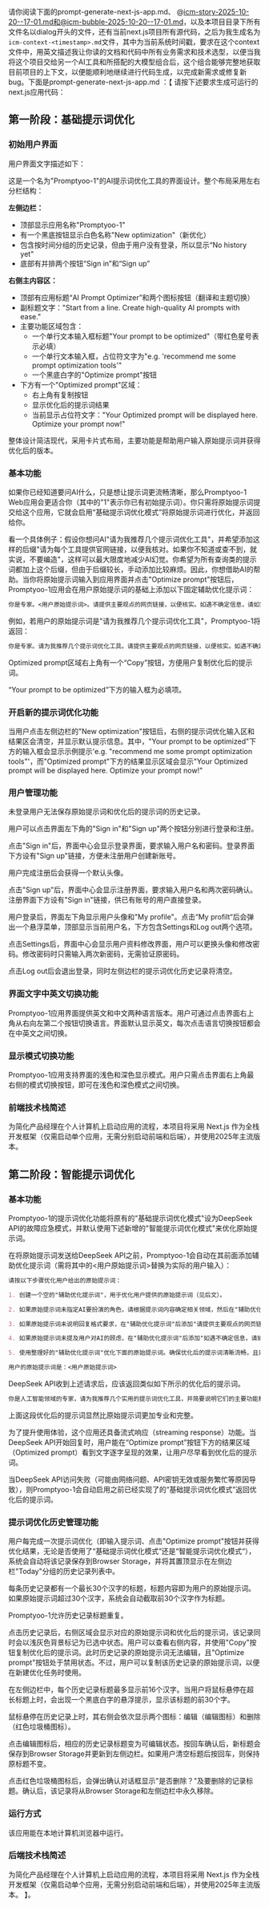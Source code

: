 请你阅读下面的prompt-generate-next-js-app.md、 @icm-story-2025-10-20--17-01.md和@icm-bubble-2025-10-20--17-01.md，以及本项目目录下所有文件名以dialog开头的文件，还有当前next.js项目所有源代码，之后为我生成名为 `icm-context-<timestamp>.md`文件，其中<timestamp>为当前系统时间戳，要求在这个context文件中，用英文描述我让你读的文档和代码中所有业务需求和技术选型，以便当我将这个项目交给另一个AI工具和所搭配的大模型组合后，这个组合能够完整地获取目前项目的上下文，以便能顺利地继续进行代码生成，以完成新需求或修复新bug。下面是prompt-generate-next-js-app.md ：【
请按下述要求生成可运行的next.js应用代码：
## 第一阶段：基础提示词优化

### 初始用户界面

用户界面文字描述如下：

这是一个名为"Promptyoo-1"的AI提示词优化工具的界面设计。整个布局采用左右分栏结构：

**左侧边栏：**
- 顶部显示应用名称"Promptyoo-1"
- 有一个黑底按钮显示白色名称"New optimization"（新优化）
- 包含按时间分组的历史记录，但由于用户没有登录，所以显示“No history yet"
- 底部有并排两个按钮“Sign in”和“Sign up”

**右侧主内容区：**
- 顶部有应用标题“AI Prompt Optimizer”和两个图标按钮（翻译和主题切换）
- 副标题文字："Start from a line. Create high-quality AI prompts with ease."
- 主要功能区域包含：
  - 一个单行文本输入框标题"Your prompt to be optimized"（带红色星号表示必填）
  - 一个单行文本输入框，占位符文字为"e.g. 'recommend me some prompt optimization tools'"
  - 一个黑底白字的"Optimize prompt"按钮
- 下方有一个"Optimized prompt"区域：
  - 右上角有复制按钮
  - 显示优化后的提示词结果
  - 当前显示占位符文字："Your Optimized prompt will be displayed here. Optimize your prompt now!"

整体设计简洁现代，采用卡片式布局，主要功能是帮助用户输入原始提示词并获得优化后的版本。


### 基本功能

如果你已经知道要问AI什么，只是想让提示词更流畅清晰，那么Promptyoo-1 Web应用会更适合你（其中的"1"表示你已有初始提示词）。你只需将原始提示词提交给这个应用，它就会启用“基础提示词优化模式”将原始提示词进行优化，并返回给你。

看一个具体例子：假设你想问AI"请为我推荐几个提示词优化工具"，并希望添加这样的后缀"请为每个工具提供官网链接，以便我核对。如果你不知道或查不到，就实说，不要编造"，这样可以最大限度地减少AI幻觉。你希望为所有查询类的提示词都加上这个后缀，但由于后缀较长，手动添加比较麻烦。因此，你想借助AI的帮助。当你将原始提示词输入到应用界面并点击"Optimize prompt"按钮后，Promptyoo-1应用会在用户原始提示词的基础上添加以下固定辅助优化提示词：

```markdown
你是专家。<用户原始提示词>。请提供主要观点的网页链接，以便核实。如遇不确定信息，请如实告知，不要编造。
```

例如，若用户的原始提示词是"请为我推荐几个提示词优化工具"，Promptyoo-1将返回：

```markdown
你是专家。请为我推荐几个提示词优化工具。请提供主要观点的网页链接，以便核实。如遇不确定信息，请如实告知，不要编造。
```

Optimized prompt区域右上角有一个“Copy”按钮，方便用户复制优化后的提示词。

“Your prompt to be optimized”下方的输入框为必填项。

### 开启新的提示词优化功能

当用户点击左侧边栏的"New optimization"按钮后，右侧的提示词优化输入区和结果区会清空，并显示默认提示信息。其中，"Your prompt to be optimized"下方的输入框会显示示例提示'e.g. "recommend me some prompt optimization tools"'，而"Optimized prompt"下方的结果显示区域会显示"Your Optimized prompt will be displayed here. Optimize your prompt now!"

### 用户管理功能

未登录用户无法保存原始提示词和优化后的提示词的历史记录。

用户可以点击界面左下角的"Sign in"和"Sign up"两个按钮分别进行登录和注册。

点击"Sign in"后，界面中心会显示登录界面，要求输入用户名和密码。登录界面下方设有"Sign up"链接，方便未注册用户创建新账号。

用户完成注册后会获得一个默认头像。

点击"Sign up"后，界面中心会显示注册界面，要求输入用户名和两次密码确认。注册界面下方设有"Sign in"链接，供已有账号的用户直接登录。

用户登录后，界面左下角显示用户头像和"My profile"。点击“My profilt“后会弹出一个悬浮菜单，顶部显示当前用户名，下方包含Settings和Log out两个选项。

点击Settings后，界面中心会显示用户资料修改界面，用户可以更换头像和修改密码。修改密码时只需输入两次新密码，无需验证原密码。

点击Log out后会退出登录，同时左侧边栏的提示词优化历史记录将清空。

### 界面文字中英文切换功能

Promptyoo-1应用界面提供英文和中文两种语言版本。用户可通过点击界面右上角从右向左第二个按钮切换语言。界面默认显示英文，每次点击语言切换按钮都会在中英文之间切换。

### 显示模式切换功能

Promptyoo-1应用支持界面的浅色和深色显示模式。用户只需点击界面右上角最右侧的模式切换按钮，即可在浅色和深色模式之间切换。

### 前端技术栈简述

为简化产品经理在个人计算机上启动应用的流程，本项目将采用 Next.js 作为全栈开发框架（仅需启动单个应用，无需分别启动前端和后端），并使用2025年主流版本。

## 第二阶段：智能提示词优化

### 基本功能

Promptyoo-1的提示词优化功能将原有的"基础提示词优化模式"设为DeepSeek API的故障应急模式，并默认使用下述新增的"智能提示词优化模式"来优化原始提示词。

在将原始提示词发送给DeepSeek API之前，Promptyoo-1会自动在其前面添加辅助优化提示词（需将其中的<用户原始提示词>替换为实际的用户输入）：

```markdown
请按以下步骤优化用户给出的原始提示词：

1. 创建一个空的"辅助优化提示词"，用于优化用户提供的原始提示词（见后文）。

2. 如果原始提示词未指定AI要扮演的角色，请根据提示词内容确定相关领域，然后在"辅助优化提示词"后添加"你是xxx领域的专家"。这里的"xxx"指你根据提示词确定的专业领域。

3. 如果原始提示词未说明回复格式要求，在"辅助优化提示词"后添加"请提供主要观点的网页链接，以便核实"。

4. 如果原始提示词未提及用户对AI的顾虑，在"辅助优化提示词"后添加"如遇不确定信息，请如实告知，不要编造"。

5. 使用整理好的"辅助优化提示词"优化下面的原始提示词。确保优化后的提示词清晰流畅，且只提供优化后的提示词，不要在结果提示词之前和之后附加其他说明。

用户的原始提示词是：<用户原始提示词>
```

DeepSeek API收到上述请求后，应该返回类似如下所示的优化后的提示词。

```markdown
你是人工智能领域的专家，请为我推荐几个实用的提示词优化工具，并简要说明它们的主要功能和优势。请提供相关工具的官方网站或权威评测链接以便核实。如遇不确定信息，请如实告知，不要编造。
```

上面这段优化后的提示词显然比原始提示词更加专业和完整。

为了提升使用体验，这个应用还具备流式响应（streaming response）功能。当DeepSeek API开始回复时，用户能在“Optimize prompt”按钮下方的结果区域（Optimized prompt）看到文字逐字呈现的效果，让用户尽早看到优化后的提示词。

当DeepSeek API访问失败（可能由网络问题、API密钥无效或服务繁忙等原因导致），则Promptyoo-1会自动启用之前已经实现了的“基础提示词优化模式”返回优化后的提示词。

### 提示词优化历史管理功能

用户每完成一次提示词优化（即输入提示词、点击"Optimize prompt"按钮并获得优化结果，无论是否使用了“基础提示词优化模式”还是“智能提示词优化模式“），系统会自动将该记录保存到Browser Storage，并将其置顶显示在左侧边栏"Today"分组的历史记录列表中。

每条历史记录都有一个最长30个汉字的标题，标题内容即为用户的原始提示词。如果原始提示词超过30个汉字，系统会自动截取前30个汉字作为标题。

Promptyoo-1允许历史记录标题重复。

点击历史记录后，右侧区域会显示对应的原始提示词和优化后的提示词，该记录同时会以浅灰色背景标记为已选中状态。用户可以查看右侧内容，并使用"Copy"按钮复制优化后的提示词。此时历史记录的原始提示词无法编辑，且"Optimize prompt"按钮处于禁用状态。不过，用户可以复制该历史记录的原始提示词，以便在新建优化任务时使用。

在左侧边栏中，每个历史记录标题最多显示前16个汉字。当用户将鼠标悬停在超长标题上时，会出现一个黑底白字的悬浮提示，显示该标题的前30个字。

鼠标悬停在历史记录上时，其右侧会依次显示两个图标：编辑（编辑图标）和删除（红色垃圾桶图标）。

点击编辑图标后，相应的历史记录标题变为可编辑状态。按回车确认后，新标题会保存到Browser Storage并更新到左侧边栏。如果用户清空标题后按回车，则保持原标题不变。

点击红色垃圾桶图标后，会弹出确认对话框显示"是否删除？"及要删除的记录标题。确认后，该记录将从Browser Storage和左侧边栏中永久移除。

### 运行方式

该应用能在本地计算机浏览器中运行。

### 后端技术栈简述

为简化产品经理在个人计算机上启动应用的流程，本项目将采用 Next.js 作为全栈开发框架（仅需启动单个应用，无需分别启动前端和后端），并使用2025年主流版本。
】。
